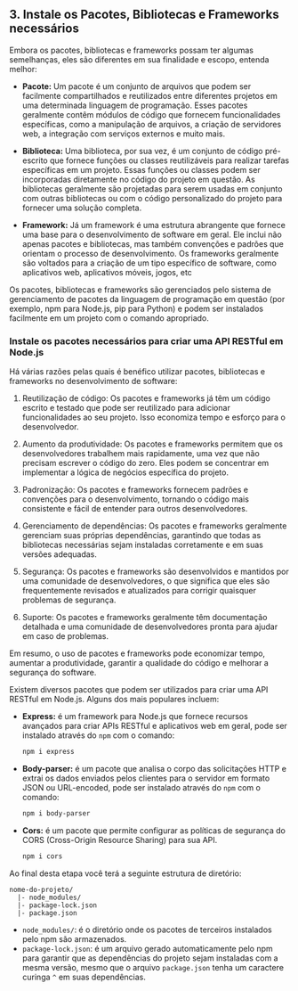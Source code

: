 ## 3. Instale os Pacotes, Bibliotecas e Frameworks necessários

Embora os pacotes, bibliotecas e frameworks possam ter algumas semelhanças, eles são diferentes em sua finalidade e escopo, entenda melhor:

- **Pacote:** Um pacote é um conjunto de arquivos que podem ser facilmente compartilhados e reutilizados entre diferentes projetos em uma determinada linguagem de programação. Esses pacotes geralmente contêm módulos de código que fornecem funcionalidades específicas, como a manipulação de arquivos, a criação de servidores web, a integração com serviços externos e muito mais.

- **Biblioteca:** Uma biblioteca, por sua vez, é um conjunto de código pré-escrito que fornece funções ou classes reutilizáveis para realizar tarefas específicas em um projeto. Essas funções ou classes podem ser incorporadas diretamente no código do projeto em questão. As bibliotecas geralmente são projetadas para serem usadas em conjunto com outras bibliotecas ou com o código personalizado do projeto para fornecer uma solução completa.

- **Framework:** Já um framework é uma estrutura abrangente que fornece uma base para o desenvolvimento de software em geral. Ele inclui não apenas pacotes e bibliotecas, mas também convenções e padrões que orientam o processo de desenvolvimento. Os frameworks geralmente são voltados para a criação de um tipo específico de software, como aplicativos web, aplicativos móveis, jogos, etc

Os pacotes, bibliotecas e frameworks são gerenciados pelo sistema de gerenciamento de pacotes da linguagem de programação em questão (por exemplo, npm para Node.js, pip para Python) e podem ser instalados facilmente em um projeto com o comando apropriado.

### Instale os pacotes necessários para criar uma API RESTful em Node.js

Há várias razões pelas quais é benéfico utilizar pacotes, bibliotecas e frameworks no desenvolvimento de software:

1. Reutilização de código: Os pacotes e frameworks já têm um código escrito e testado que pode ser reutilizado para adicionar funcionalidades ao seu projeto. Isso economiza tempo e esforço para o desenvolvedor.

2. Aumento da produtividade: Os pacotes e frameworks permitem que os desenvolvedores trabalhem mais rapidamente, uma vez que não precisam escrever o código do zero. Eles podem se concentrar em implementar a lógica de negócios específica do projeto.

3. Padronização: Os pacotes e frameworks fornecem padrões e convenções para o desenvolvimento, tornando o código mais consistente e fácil de entender para outros desenvolvedores.

4. Gerenciamento de dependências: Os pacotes e frameworks geralmente gerenciam suas próprias dependências, garantindo que todas as bibliotecas necessárias sejam instaladas corretamente e em suas versões adequadas.

5. Segurança: Os pacotes e frameworks são desenvolvidos e mantidos por uma comunidade de desenvolvedores, o que significa que eles são frequentemente revisados e atualizados para corrigir quaisquer problemas de segurança.

6. Suporte: Os pacotes e frameworks geralmente têm documentação detalhada e uma comunidade de desenvolvedores pronta para ajudar em caso de problemas.

Em resumo, o uso de pacotes e frameworks pode economizar tempo, aumentar a produtividade, garantir a qualidade do código e melhorar a segurança do software.

Existem diversos pacotes que podem ser utilizados para criar uma API RESTful em Node.js. Alguns dos mais populares incluem:

- **Express:** é um framework para Node.js que fornece recursos avançados para criar APIs RESTful e aplicativos web em geral, pode ser instalado através do `npm` com o comando:

  ```bash
  npm i express

  ```

- **Body-parser:** é um pacote que analisa o corpo das solicitações HTTP e extrai os dados enviados pelos clientes para o servidor em formato JSON ou URL-encoded, pode ser instalado através do `npm` com o comando:

  ```bash
  npm i body-parser 

  ```

- **Cors:** é um pacote que permite configurar as políticas de segurança do CORS (Cross-Origin Resource Sharing) para sua API.

  ```bash
  npm i cors 

  ```

Ao final desta etapa você terá a seguinte estrutura de diretório:

```tree
nome-do-projeto/
  |- node_modules/
  |- package-lock.json
  |- package.json

```

- `node_modules/`: é o diretório onde os pacotes de terceiros instalados pelo npm são armazenados.
- `package-lock.json`: é um arquivo gerado automaticamente pelo npm para garantir que as dependências do projeto sejam instaladas com a mesma versão, mesmo que o arquivo `package.json` tenha um caractere curinga `^` em suas dependências.
